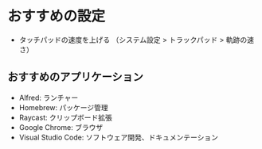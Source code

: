 # おすすめの設定

- タッチパッドの速度を上げる
  （システム設定 > トラックパッド > 軌跡の速さ）

## おすすめのアプリケーション

- Alfred: ランチャー
- Homebrew: パッケージ管理
- Raycast: クリップボード拡張
- Google Chrome: ブラウザ
- Visual Studio Code: ソフトウェア開発、ドキュメンテーション
